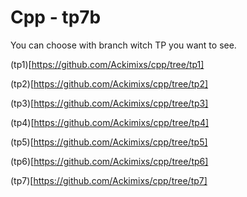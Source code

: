 # Cpp - tp7b

You can choose with branch witch TP you want to see.

(tp1)[https://github.com/Ackimixs/cpp/tree/tp1]

(tp2)[https://github.com/Ackimixs/cpp/tree/tp2]

(tp3)[https://github.com/Ackimixs/cpp/tree/tp3]

(tp4)[https://github.com/Ackimixs/cpp/tree/tp4]

(tp5)[https://github.com/Ackimixs/cpp/tree/tp5]

(tp6)[https://github.com/Ackimixs/cpp/tree/tp6]

(tp7)[https://github.com/Ackimixs/cpp/tree/tp7]
